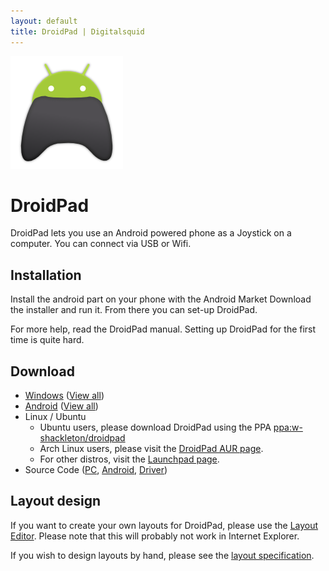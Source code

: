 ```yaml
---
layout: default
title: DroidPad | Digitalsquid
---
```


<object class="float-right" type="image/svg+xml" data="/img/home/droidpad.svg"><img src="/img/home/droidpad.png"></object>
# DroidPad

DroidPad lets you use an Android powered phone as a Joystick on a computer. You
can connect via USB or Wifi.

## Installation

Install the android part on your phone with the Android Market Download the
installer and run it. From there you can set-up DroidPad.

For more help, read the DroidPad manual. Setting up DroidPad for the first time
is quite hard.

## Download
- [Windows](https://launchpad.net/droidpad-pc/trunk/2.1/+download/droidpad-setup-2.1.exe) ([View all](https://launchpad.net/droidpad-pc/+download))
- [Android](https://play.google.com/store/apps/details?id=uk.digitalsquid.droidpad) ([View all](https://launchpad.net/droidpad-android/+download))
- Linux / Ubuntu
	+ Ubuntu users, please download DroidPad using the PPA [ppa:w-shackleton/droidpad](https://launchpad.net/~w-shackleton/+archive/droidpad)
	+ Arch Linux users, please visit the [DroidPad AUR page](https://aur.archlinux.org/packages/droidpad/).
	+ For other distros, visit the [Launchpad page](https://launchpad.net/droidpad-linux/).
- Source Code ([PC](https://github.com/w-shackleton/droidpad-pc), [Android](https://github.com/w-shackleton/droidpad-android), [Driver](https://github.com/w-shackleton/droidpad-pc-driver))

## Layout design

If you want to create your own layouts for DroidPad, please use the
[Layout Editor](/droidpad/layout-editor/). Please note that this will probably
not work in Internet Explorer.

If you wish to design layouts by hand, please see the [layout
specification](/droidpad/custom-layouts/).
